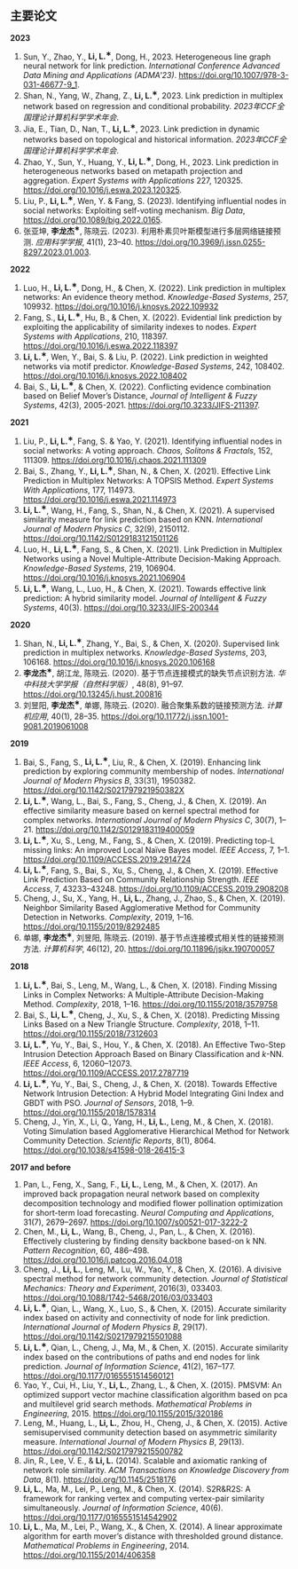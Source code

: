## 主要论文

**2023**
1. Sun, Y., Zhao, Y., **Li, L.<sup>&lowast;</sup>**, Dong, H., 2023. Heterogeneous line graph neural network for link prediction. *International Conference Advanced Data Mining and Applications (ADMA'23)*. <https://doi.org/10.1007/978-3-031-46677-9_1>.
1. Shan, N., Yang, W., Zhang, Z., **Li, L.<sup>&lowast;</sup>**, 2023. Link prediction in multiplex network based on regression and conditional probability. *2023年CCF全国理论计算机科学学术年会*.
1. Jia, E., Tian, D., Nan, T., **Li, L.<sup>&lowast;</sup>**, 2023. Link prediction in dynamic networks based on topological and historical information. *2023年CCF全国理论计算机科学学术年会*.
1. Zhao, Y., Sun, Y., Huang, Y., **Li, L.<sup>&lowast;</sup>**, Dong, H., 2023. Link prediction in heterogeneous networks based on metapath projection and aggregation. *Expert Systems with Applications* 227, 120325. <https://doi.org/10.1016/j.eswa.2023.120325>.
1. Liu, P., **Li, L.<sup>&lowast;</sup>**, Wen, Y. & Fang, S. (2023). Identifying influential nodes in social networks: Exploiting self-voting mechanism. *Big Data*, <https://doi.org/10.1089/big.2022.0165>.
1. 张亚坤, **李龙杰<sup>&lowast;</sup>**, 陈晓云. (2023). 利用朴素贝叶斯模型进行多层网络链接预测. *应用科学学报*, 41(1), 23–40. <https://doi.org/10.3969/j.issn.0255-8297.2023.01.003>.

**2022**
1. Luo, H., **Li, L.<sup>&lowast;</sup>**, Dong, H.,  & Chen, X. (2022). Link prediction in multiplex networks: An evidence theory method. *Knowledge-Based Systems*, 257, 109932. <https://doi.org/10.1016/j.knosys.2022.109932>
1. Fang, S., **Li, L.<sup>&lowast;</sup>**, Hu, B., & Chen, X. (2022). Evidential link prediction by exploiting the applicability of similarity indexes to nodes. *Expert Systems with Applications*, 210, 118397. https://doi.org/10.1016/j.eswa.2022.118397
1. **Li, L.<sup>&lowast;</sup>**, Wen, Y., Bai, S. & Liu, P. (2022). Link prediction in weighted networks via motif predictor. *Knowledge-Based Systems*, 242, 108402. <https://doi.org/10.1016/j.knosys.2022.108402>
1. Bai, S., **Li, L.<sup>&lowast;</sup>**,  & Chen, X. (2022). Conflicting evidence combination based on Belief Mover’s Distance, *Journal of Intelligent & Fuzzy Systems*, 42(3), 2005-2021. <https://doi.org/10.3233/JIFS-211397>. 

**2021**

1. Liu, P., **Li, L.<sup>&lowast;</sup>**, Fang, S. & Yao, Y. (2021). Identifying influential nodes in social networks: A voting approach. *Chaos, Solitons & Fractals*, 152, 111309. <https://doi.org/10.1016/j.chaos.2021.111309>
1. Bai, S., Zhang, Y., **Li, L.<sup>&lowast;</sup>**, Shan, N., & Chen, X. (2021). Effective Link Prediction in Multiplex Networks: A TOPSIS Method. *Expert Systems With Applications*, 177, 114973. <https://doi.org/10.1016/j.eswa.2021.114973>
1. **Li, L.<sup>&lowast;</sup>**, Wang, H., Fang, S., Shan, N., & Chen, X. (2021). A supervised similarity measure for link prediction based on KNN. *International Journal of Modern Physics C*, 32(9), 2150112. <https://doi.org/10.1142/S0129183121501126>
1. Luo, H., **Li, L.<sup>&lowast;</sup>**, Fang, S.,  & Chen, X. (2021). Link Prediction in Multiplex Networks using a Novel Multiple-Attribute Decision-Making Approach. *Knowledge-Based Systems*, 219, 106904. <https://doi.org/10.1016/j.knosys.2021.106904>
1. **Li, L.<sup>&lowast;</sup>**, Wang, L., Luo, H., & Chen, X. (2021). Towards effective link prediction: A hybrid similarity model. *Journal of Intelligent & Fuzzy Systems*, 40(3). <https://doi.org/10.3233/JIFS-200344>

**2020**

1. Shan, N., **Li, L.<sup>&lowast;</sup>**,  Zhang, Y., Bai, S., & Chen, X. (2020). Supervised link prediction in multiplex networks. *Knowledge-Based Systems*, 203, 106168. <https://doi.org/10.1016/j.knosys.2020.106168>
1. **李龙杰<sup>&lowast;</sup>**, 胡江龙, 陈晓云. (2020). 基于节点连接模式的缺失节点识别方法. *华中科技大学学报（自然科学版）*, 48(8), 91–97. https://doi.org/10.13245/j.hust.200816
1. 刘昱阳, **李龙杰<sup>&lowast;</sup>**, 单娜, 陈晓云. (2020). 融合聚集系数的链接预测方法. *计算机应用*, 40(1), 28–35. <https://doi.org/10.11772/j.issn.1001-9081.2019061008>

**2019**

1. Bai, S., Fang, S., **Li, L.<sup>&lowast;</sup>**, Liu, R., & Chen, X. (2019). Enhancing link prediction by exploring community membership of nodes. *International Journal of Modern Physics B*, 33(31), 1950382. <https://doi.org/10.1142/S021797921950382X>
1. **Li, L.<sup>&lowast;</sup>**, Wang, L., Bai, S., Fang, S., Cheng, J., & Chen, X. (2019). An effective similarity measure based on kernel spectral method for complex networks. *International Journal of Modern Physics C*, 30(7), 1–21. <https://doi.org/10.1142/S0129183119400059> 
1. **Li, L.<sup>&lowast;</sup>**, Xu, S., Leng, M., Fang, S., & Chen, X. (2019). Predicting top-L missing links: An improved Local Naïve Bayes model. *IEEE Access*, 7, 1–1. <https://doi.org/10.1109/ACCESS.2019.2914724>
1. **Li, L.<sup>&lowast;</sup>**, Fang, S., Bai, S., Xu, S., Cheng, J., & Chen, X. (2019). Effective Link Prediction Based on Community Relationship Strength. *IEEE Access*, 7, 43233–43248. <https://doi.org/10.1109/ACCESS.2019.2908208>
1. Cheng, J., Su, X., Yang, H., **Li, L.**, Zhang, J., Zhao, S., & Chen, X. (2019). Neighbor Similarity Based Agglomerative Method for Community Detection in Networks. *Complexity*, 2019, 1–16. <https://doi.org/10.1155/2019/8292485>
1. 单娜, **李龙杰<sup>&lowast;</sup>**, 刘昱阳, 陈晓云. (2019). 基于节点连接模式相关性的链接预测方法. *计算机科学*, 46(12), 20. <https://doi.org/10.11896/jsjkx.190700057>

**2018**

1. **Li, L.<sup>&lowast;</sup>**, Bai, S., Leng, M., Wang, L., & Chen, X. (2018). Finding Missing Links in Complex Networks: A Multiple-Attribute Decision-Making Method. *Complexity*, 2018, 1–16. <https://doi.org/10.1155/2018/3579758>
1. Bai, S., **Li, L.<sup>&lowast;</sup>**, Cheng, J., Xu, S., & Chen, X. (2018). Predicting Missing Links Based on a New Triangle Structure. *Complexity*, 2018, 1–11. <https://doi.org/10.1155/2018/7312603>
1. **Li, L.<sup>&lowast;</sup>**, Yu, Y., Bai, S., Hou, Y., & Chen, X. (2018). An Effective Two-Step Intrusion Detection Approach Based on Binary Classification and *k*-NN. *IEEE Access*, 6, 12060–12073. <https://doi.org/10.1109/ACCESS.2017.2787719>
1. **Li, L.<sup>&lowast;</sup>**, Yu, Y., Bai, S., Cheng, J., & Chen, X. (2018). Towards Effective Network Intrusion Detection: A Hybrid Model Integrating Gini Index and GBDT with PSO. *Journal of Sensors*, 2018, 1–9. <https://doi.org/10.1155/2018/1578314>
1. Cheng, J., Yin, X., Li, Q., Yang, H., **Li, L.**, Leng, M., & Chen, X. (2018). Voting Simulation based Agglomerative Hierarchical Method for Network Community Detection. *Scientific Reports*, 8(1), 8064. <https://doi.org/10.1038/s41598-018-26415-3>

**2017 and before**

1. Pan, L., Feng, X., Sang, F., **Li, L.**, Leng, M., & Chen, X. (2017). An improved back propagation neural network based on complexity decomposition technology and modified flower pollination optimization for short-term load forecasting. *Neural Computing and Applications*, 31(7), 2679–2697. <https://doi.org/10.1007/s00521-017-3222-2>
1. Chen, M., **Li, L.**, Wang, B., Cheng, J., Pan, L., & Chen, X. (2016). Effectively clustering by finding density backbone based-on k NN. *Pattern Recognition*, 60, 486–498. <https://doi.org/10.1016/j.patcog.2016.04.018>
1. Cheng, J., **Li, L.**, Leng, M., Lu, W., Yao, Y., & Chen, X. (2016). A divisive spectral method for network community detection. *Journal of Statistical Mechanics: Theory and Experiment*, 2016(3), 033403. <https://doi.org/10.1088/1742-5468/2016/03/033403>
1. **Li, L.<sup>&lowast;</sup>**, Qian, L., Wang, X., Luo, S., & Chen, X. (2015). Accurate similarity index based on activity and connectivity of node for link prediction. *International Journal of Modern Physics B*, 29(17). <https://doi.org/10.1142/S0217979215501088>
1. **Li, L.<sup>&lowast;</sup>**, Qian, L., Cheng, J., Ma, M., & Chen, X. (2015). Accurate similarity index based on the contributions of paths and end nodes for link prediction. *Journal of Information Science*, 41(2), 167–177. <https://doi.org/10.1177/0165551514560121>
1. Yao, Y., Cui, H., Liu, Y., **Li, L.**, Zhang, L., & Chen, X. (2015). PMSVM: An optimized support vector machine classification algorithm based on pca and multilevel grid search methods. *Mathematical Problems in Engineering*, 2015. <https://doi.org/10.1155/2015/320186>
1. Leng, M., Huang, L., **Li, L.**, Zhou, H., Cheng, J., & Chen, X. (2015). Active semisupervised community detection based on asymmetric similarity measure. *International Journal of Modern Physics B*, 29(13). <https://doi.org/10.1142/S0217979215500782>
1. Jin, R., Lee, V. E., & **Li, L.** (2014). Scalable and axiomatic ranking of network role similarity. *ACM Transactions on Knowledge Discovery from Data*, 8(1). <https://doi.org/10.1145/2518176>
1. **Li, L.**, Ma, M., Lei, P., Leng, M., & Chen, X. (2014). S2R&amp;R2S: A framework for ranking vertex and computing vertex-pair similarity simultaneously. *Journal of Information Science*, 40(6). <https://doi.org/10.1177/0165551514542902>
1. **Li, L**., Ma, M., Lei, P., Wang, X., & Chen, X. (2014). A linear approximate algorithm for earth mover’s distance with thresholded ground distance. *Mathematical Problems in Engineering*, 2014. <https://doi.org/10.1155/2014/406358>
